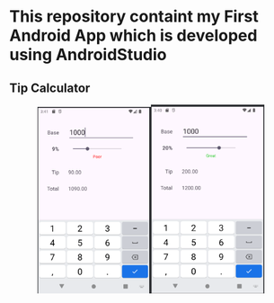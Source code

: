 # This repository containt my First Android App which is developed using AndroidStudio
## Tip Calculator

<p align="center"><img src="ScreenShots/Screenshot2.png" width = 40% ><img src="ScreenShots/Screenshot1.png" width = 40% ></p>
